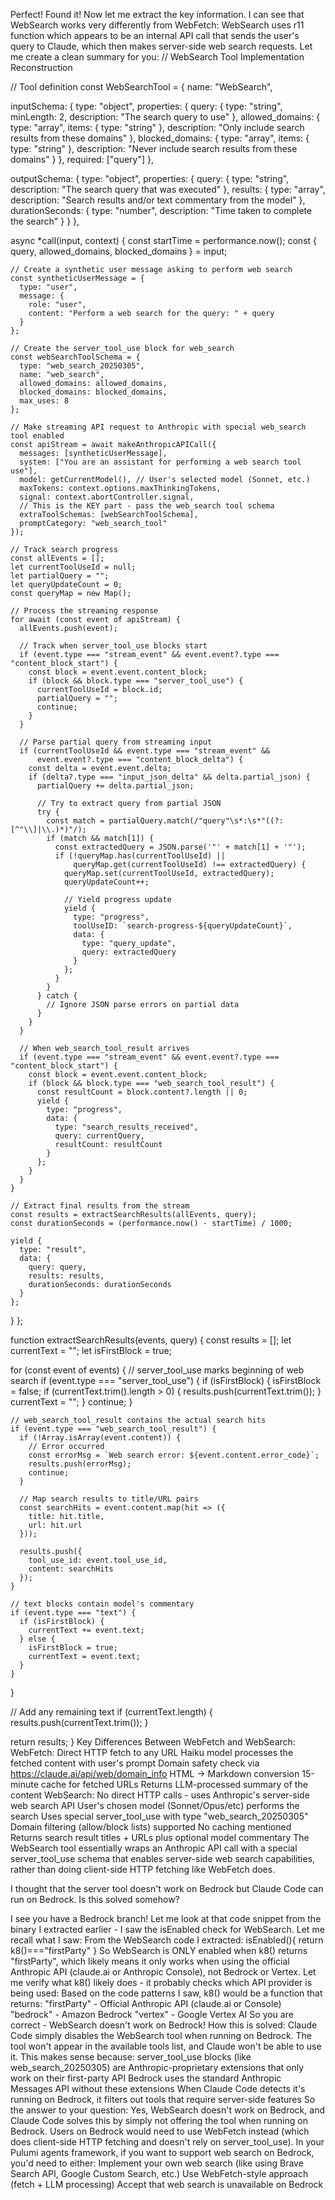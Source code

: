 Perfect! Found it! Now let me extract the key information. I can see that WebSearch works very differently from WebFetch: WebSearch uses r11 function which appears to be an internal API call that sends the user's query to Claude, which then makes server-side web search requests. Let me create a clean summary for you:
// WebSearch Tool Implementation Reconstruction

// Tool definition
const WebSearchTool = {
  name: "WebSearch",
  
  inputSchema: {
    type: "object",
    properties: {
      query: {
        type: "string",
        minLength: 2,
        description: "The search query to use"
      },
      allowed_domains: {
        type: "array",
        items: { type: "string" },
        description: "Only include search results from these domains"
      },
      blocked_domains: {
        type: "array",
        items: { type: "string" },
        description: "Never include search results from these domains"
      }
    },
    required: ["query"]
  },
  
  outputSchema: {
    type: "object",
    properties: {
      query: { type: "string", description: "The search query that was executed" },
      results: {
        type: "array",
        description: "Search results and/or text commentary from the model"
      },
      durationSeconds: { type: "number", description: "Time taken to complete the search" }
    }
  },
  
  async *call(input, context) {
    const startTime = performance.now();
    const { query, allowed_domains, blocked_domains } = input;
    
    // Create a synthetic user message asking to perform web search
    const syntheticUserMessage = {
      type: "user",
      message: {
        role: "user",
        content: "Perform a web search for the query: " + query
      }
    };
    
    // Create the server_tool_use block for web_search
    const webSearchToolSchema = {
      type: "web_search_20250305",
      name: "web_search",
      allowed_domains: allowed_domains,
      blocked_domains: blocked_domains,
      max_uses: 8
    };
    
    // Make streaming API request to Anthropic with special web_search tool enabled
    const apiStream = await makeAnthropicAPICall({
      messages: [syntheticUserMessage],
      system: ["You are an assistant for performing a web search tool use"],
      model: getCurrentModel(), // User's selected model (Sonnet, etc.)
      maxTokens: context.options.maxThinkingTokens,
      signal: context.abortController.signal,
      // This is the KEY part - pass the web_search tool schema
      extraToolSchemas: [webSearchToolSchema],
      promptCategory: "web_search_tool"
    });
    
    // Track search progress
    const allEvents = [];
    let currentToolUseId = null;
    let partialQuery = "";
    let queryUpdateCount = 0;
    const queryMap = new Map();
    
    // Process the streaming response
    for await (const event of apiStream) {
      allEvents.push(event);
      
      // Track when server_tool_use blocks start
      if (event.type === "stream_event" && event.event?.type === "content_block_start") {
        const block = event.event.content_block;
        if (block && block.type === "server_tool_use") {
          currentToolUseId = block.id;
          partialQuery = "";
          continue;
        }
      }
      
      // Parse partial query from streaming input
      if (currentToolUseId && event.type === "stream_event" && 
          event.event?.type === "content_block_delta") {
        const delta = event.event.delta;
        if (delta?.type === "input_json_delta" && delta.partial_json) {
          partialQuery += delta.partial_json;
          
          // Try to extract query from partial JSON
          try {
            const match = partialQuery.match(/"query"\s*:\s*"((?:[^"\\]|\\.)*)"/);
            if (match && match[1]) {
              const extractedQuery = JSON.parse('"' + match[1] + '"');
              if (!queryMap.has(currentToolUseId) || 
                  queryMap.get(currentToolUseId) !== extractedQuery) {
                queryMap.set(currentToolUseId, extractedQuery);
                queryUpdateCount++;
                
                // Yield progress update
                yield {
                  type: "progress",
                  toolUseID: `search-progress-${queryUpdateCount}`,
                  data: {
                    type: "query_update",
                    query: extractedQuery
                  }
                };
              }
            }
          } catch {
            // Ignore JSON parse errors on partial data
          }
        }
      }
      
      // When web_search_tool_result arrives
      if (event.type === "stream_event" && event.event?.type === "content_block_start") {
        const block = event.event.content_block;
        if (block && block.type === "web_search_tool_result") {
          const resultCount = block.content?.length || 0;
          yield {
            type: "progress",
            data: {
              type: "search_results_received",
              query: currentQuery,
              resultCount: resultCount
            }
          };
        }
      }
    }
    
    // Extract final results from the stream
    const results = extractSearchResults(allEvents, query);
    const durationSeconds = (performance.now() - startTime) / 1000;
    
    yield {
      type: "result",
      data: {
        query: query,
        results: results,
        durationSeconds: durationSeconds
      }
    };
  }
};

function extractSearchResults(events, query) {
  const results = [];
  let currentText = "";
  let isFirstBlock = true;
  
  for (const event of events) {
    // server_tool_use marks beginning of web search
    if (event.type === "server_tool_use") {
      if (isFirstBlock) {
        isFirstBlock = false;
        if (currentText.trim().length > 0) {
          results.push(currentText.trim());
        }
        currentText = "";
      }
      continue;
    }
    
    // web_search_tool_result contains the actual search hits
    if (event.type === "web_search_tool_result") {
      if (!Array.isArray(event.content)) {
        // Error occurred
        const errorMsg = `Web search error: ${event.content.error_code}`;
        results.push(errorMsg);
        continue;
      }
      
      // Map search results to title/URL pairs
      const searchHits = event.content.map(hit => ({
        title: hit.title,
        url: hit.url
      }));
      
      results.push({
        tool_use_id: event.tool_use_id,
        content: searchHits
      });
    }
    
    // text blocks contain model's commentary
    if (event.type === "text") {
      if (isFirstBlock) {
        currentText += event.text;
      } else {
        isFirstBlock = true;
        currentText = event.text;
      }
    }
  }
  
  // Add any remaining text
  if (currentText.length) {
    results.push(currentText.trim());
  }
  
  return results;
}
Key Differences Between WebFetch and WebSearch:
WebFetch:
Direct HTTP fetch to any URL
Haiku model processes the fetched content with user's prompt
Domain safety check via https://claude.ai/api/web/domain_info
HTML → Markdown conversion
15-minute cache for fetched URLs
Returns LLM-processed summary of the content
WebSearch:
No direct HTTP calls - uses Anthropic's server-side web search API
User's chosen model (Sonnet/Opus/etc) performs the search
Uses special server_tool_use with type "web_search_20250305"
Domain filtering (allow/block lists) supported
No caching mentioned
Returns search result titles + URLs plus optional model commentary
The WebSearch tool essentially wraps an Anthropic API call with a special server_tool_use schema that enables server-side web search capabilities, rather than doing client-side HTTP fetching like WebFetch does.

I thought that the server tool doesn't work on Bedrock but Claude Code can run on Bedrock. Is this solved somehow?

I see you have a Bedrock branch! Let me look at that code snippet from the binary I extracted earlier - I saw the isEnabled check for WebSearch. Let me recall what I saw: From the WebSearch code I extracted:
isEnabled(){
  return k8()==="firstParty"
}
So WebSearch is ONLY enabled when k8() returns "firstParty", which likely means it only works when using the official Anthropic API (claude.ai or Anthropic Console), not Bedrock or Vertex. Let me verify what k8() likely does - it probably checks which API provider is being used: Based on the code patterns I saw, k8() would be a function that returns:
"firstParty" - Official Anthropic API (claude.ai or Console)
"bedrock" - Amazon Bedrock
"vertex" - Google Vertex AI
So you are correct - WebSearch doesn't work on Bedrock! How this is solved: Claude Code simply disables the WebSearch tool when running on Bedrock. The tool won't appear in the available tools list, and Claude won't be able to use it. This makes sense because:
server_tool_use blocks (like web_search_20250305) are Anthropic-proprietary extensions that only work on their first-party API
Bedrock uses the standard Anthropic Messages API without these extensions
When Claude Code detects it's running on Bedrock, it filters out tools that require server-side features
So the answer to your question: Yes, WebSearch doesn't work on Bedrock, and Claude Code solves this by simply not offering the tool when running on Bedrock. Users on Bedrock would need to use WebFetch instead (which does client-side HTTP fetching and doesn't rely on server_tool_use). In your Pulumi agents framework, if you want to support web search on Bedrock, you'd need to either:
Implement your own web search (like using Brave Search API, Google Custom Search, etc.)
Use WebFetch-style approach (fetch + LLM processing)
Accept that web search is unavailable on Bedrock